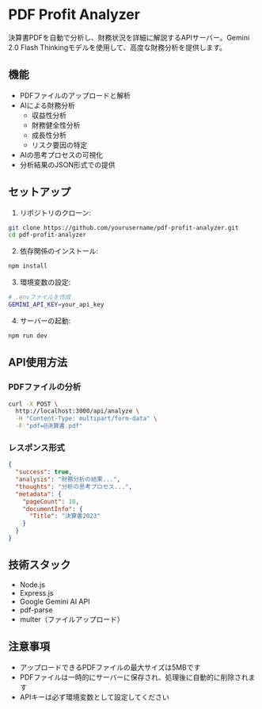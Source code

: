 # PDF Profit Analyzer

決算書PDFを自動で分析し、財務状況を詳細に解説するAPIサーバー。Gemini 2.0 Flash Thinkingモデルを使用して、高度な財務分析を提供します。

## 機能

- PDFファイルのアップロードと解析
- AIによる財務分析
  - 収益性分析
  - 財務健全性分析
  - 成長性分析
  - リスク要因の特定
- AIの思考プロセスの可視化
- 分析結果のJSON形式での提供

## セットアップ

1. リポジトリのクローン:
```bash
git clone https://github.com/yourusername/pdf-profit-analyzer.git
cd pdf-profit-analyzer
```

2. 依存関係のインストール:
```bash
npm install
```

3. 環境変数の設定:
```bash
# .envファイルを作成
GEMINI_API_KEY=your_api_key
```

4. サーバーの起動:
```bash
npm run dev
```

## API使用方法

### PDFファイルの分析
```bash
curl -X POST \
  http://localhost:3000/api/analyze \
  -H "Content-Type: multipart/form-data" \
  -F "pdf=@決算書.pdf"
```

### レスポンス形式
```json
{
  "success": true,
  "analysis": "財務分析の結果...",
  "thoughts": "分析の思考プロセス...",
  "metadata": {
    "pageCount": 10,
    "documentInfo": {
      "Title": "決算書2023"
    }
  }
}
```

## 技術スタック

- Node.js
- Express.js
- Google Gemini AI API
- pdf-parse
- multer（ファイルアップロード）

## 注意事項

- アップロードできるPDFファイルの最大サイズは5MBです
- PDFファイルは一時的にサーバーに保存され、処理後に自動的に削除されます
- APIキーは必ず環境変数として設定してください
